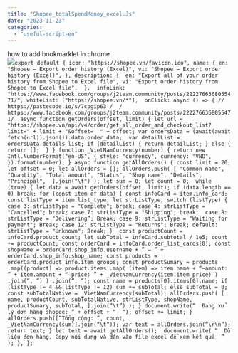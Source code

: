 ```yaml
---
title: "Shopee_totalSpendMoney_excel.Js"
date: "2023-11-23"
categories: 
  - "useful-script-en"
---
```


how to add bookmarklet in chrome  
![](https://camo.githubusercontent.com/5f21e427a7d3ee887313a4f9b1ab033e6462db47ca299bf3f7e2d81a0ce854bd/68747470733a2f2f696d672e7765626e6f74732e636f6d2f323031392f30342f447261672d616e642d44726f702d4c696e6b732d696e2d4368726f6d652e706e67)`export default { icon: "https://shopee.vn/favicon.ico", name: { en: "Shopee – Export order history (Excel)", vi: "Shopee – Export order history (Excel)", }, description: {  en: "Export all of your order history from Shopee to Excel file", vi: "Export order history from Shopee to Excel file",  },  infoLink: "https://www.facebook.com/groups/j2team.community/posts/2222766368055471/", whiteList: ["https://shopee.vn/*"],  onClick: async () => { // https://pastecode.io/s/7cpgip63 /  / https://www.facebook.com/groups/j2team.community/posts/2222766368055471/  async function getOrders(offset, limit) { let url = "https://shopee.vn/api/v4/order/get_all_order_and_checkout_list?limit=" + limit + "&offset=  " + offset; var ordersData = (await(await fetch(url)).json()).data.order_data;  var detailList = ordersData.details_list; if (detailList) { return detailList; } else {  return [];  } } function _VietNamCurrency(number) { return new Intl.NumberFormat("en-US", { style: "currency", currency: "VND",  }).format(number); } async function getAllOrders() { const limit = 20; let offset = 0; let allOrders = []; allOrders.push( [ "Common name", "Quantity", "Total amount", "Status", "Shop name", "Details", "Principal",  ].join("\t") ); let sum = 0; let count = 0;  while (true) { let data = await getOrders(offset, limit); if (data.length == 0) break; for (const item of data) { const infoCard = item.info_card; const listType = item.list_type; let strListType; switch (listType) { case 3: strListType = "Complete"; break; case 4: strListType = "Cancelled"; break; case 7: strListType = "Shipping"; break;  case 8:  strListType = "Delivering”; Break; case 9: strListType = "Waiting for payment"; Break; case 12: strListType = "Returns"; Break; default: strListType = "Unknown"; Break; }  const productCount = infoCard.product_count; let subTotal = infoCard.subtotal / 1e5; count += productCount; const orderCard = infoCard.order_list_cards[0]; const shopName = orderCard.shop_info.username + ” – ” + orderCard.shop_info.shop_name; const products = orderCard.product_info.item_groups; const productSumary = products .map((product) => product.items .map( (item) => item.name + “–amount: ” + item.amount + “–price: ” + _VietNamCurrency(item.item_price) ) .join(“, “) ) .join(“; “); const name = products[0].items[0].name; if (listType != 4 && listType != 12) sum += subTotal; else subTotal = 0;  const subTotalNative = _VietNamCurrency(subTotal); allOrders.push( [ name, productCount, subTotalNative, strListType, shopName, productSumary, subTotal, ].join(“\t”) ); } document.write(“  Đang xử lý đơn hàng shopee: ” + offset + “  “); offset += limit; }  allOrders.push([“Tổng cộng: “, count, _VietNamCurrency(sum)].join(“\t”)); var text = allOrders.join(“\r\n”);  return text; } let text = await getAllOrders();  document.write( “  Dữ liệu đơn hàng. Copy nội dung và dán vào file excel để xem kết quả  ” ); }, };`
